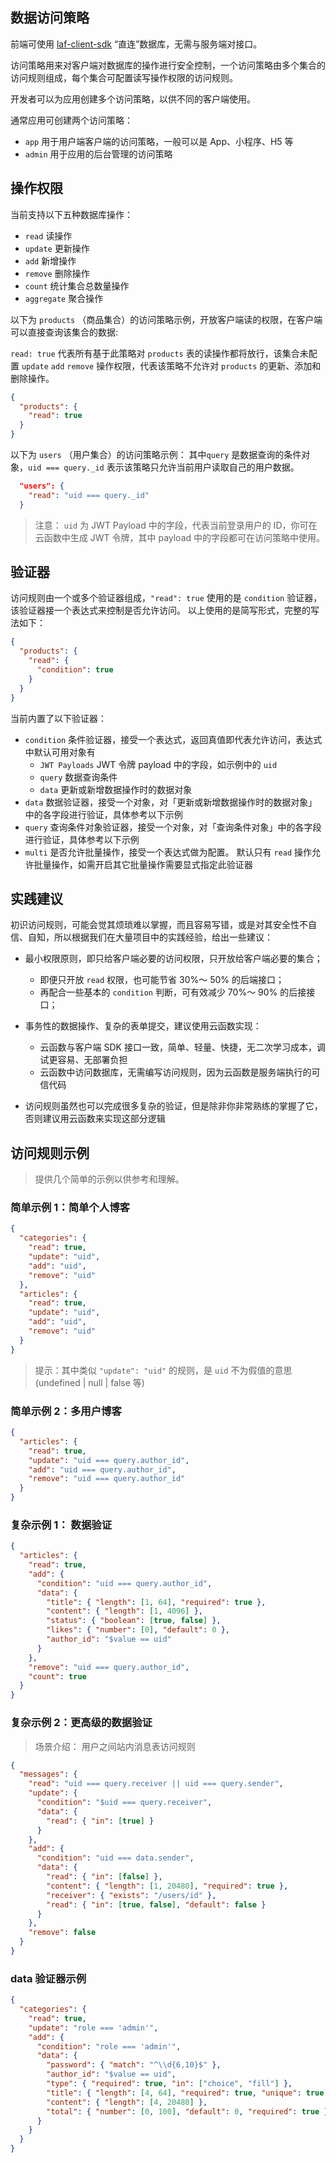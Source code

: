 ## 数据访问策略

前端可使用 [laf-client-sdk](https://github.com/lafjs/laf/tree/main/packages/client-sdk) “直连”数据库，无需与服务端对接口。

访问策略用来对客户端对数据库的操作进行安全控制，一个访问策略由多个集合的访问规则组成，每个集合可配置读写操作权限的访问规则。

开发者可以为应用创建多个访问策略，以供不同的客户端使用。

通常应用可创建两个访问策略：

- `app` 用于用户端客户端的访问策略，一般可以是 App、小程序、H5 等
- `admin` 用于应用的后台管理的访问策略

## 操作权限

当前支持以下五种数据库操作：

- `read` 读操作
- `update` 更新操作
- `add` 新增操作
- `remove` 删除操作
- `count` 统计集合总数量操作
- `aggregate` 聚合操作

以下为 `products` （商品集合）的访问策略示例，开放客户端读的权限，在客户端可以直接查询该集合的数据:

`read: true` 代表所有基于此策略对 `products` 表的读操作都将放行，该集合未配置 `update` `add` `remove` 操作权限，代表该策略不允许对 `products` 的更新、添加和删除操作。

```json
{
  "products": {
    "read": true
  }
}
```

以下为 `users` （用户集合）的访问策略示例：
其中`query` 是数据查询的条件对象，`uid === query._id` 表示该策略只允许当前用户读取自己的用户数据。

```json
  "users": {
    "read": "uid === query._id"
  }
```

> 注意： `uid` 为 JWT Payload 中的字段，代表当前登录用户的 ID，你可在云函数中生成 JWT 令牌，其中 payload 中的字段都可在访问策略中使用。

## 验证器

访问规则由一个或多个验证器组成，`"read": true` 使用的是 `condition` 验证器，该验证器接一个表达式来控制是否允许访问。
以上使用的是简写形式，完整的写法如下：

```json
{
  "products": {
    "read": {
      "condition": true
    }
  }
}
```

当前内置了以下验证器：

- `condition` 条件验证器，接受一个表达式，返回真值即代表允许访问，表达式中默认可用对象有
  - `JWT Payloads` JWT 令牌 payload 中的字段，如示例中的 `uid`
  - `query` 数据查询条件
  - `data` 更新或新增数据操作时的数据对象
- `data` 数据验证器，接受一个对象，对「更新或新增数据操作时的数据对象」中的各字段进行验证，具体参考以下示例
- `query` 查询条件对象验证器，接受一个对象，对「查询条件对象」中的各字段进行验证，具体参考以下示例
- `multi` 是否允许批量操作，接受一个表达式做为配置。 默认只有 `read` 操作允许批量操作，如需开启其它批量操作需要显式指定此验证器

## 实践建议

初识访问规则，可能会觉其烦琐难以掌握，而且容易写错，或是对其安全性不自信、自知，所以根据我们在大量项目中的实践经验，给出一些建议：

- 最小权限原则，即只给客户端必要的访问权限，只开放给客户端必要的集合；

  - 即便只开放 `read` 权限，也可能节省 30%～ 50% 的后端接口；
  - 再配合一些基本的 `condition` 判断，可有效减少 70%～ 90% 的后接接口；

- 事务性的数据操作、复杂的表单提交，建议使用云函数实现：

  - 云函数与客户端 SDK 接口一致，简单、轻量、快捷，无二次学习成本，调试更容易、无部署负担
  - 云函数中访问数据库，无需编写访问规则，因为云函数是服务端执行的可信代码

- 访问规则虽然也可以完成很多复杂的验证，但是除非你非常熟练的掌握了它，否则建议用云函数来实现这部分逻辑

## 访问规则示例

> 提供几个简单的示例以供参考和理解。

### 简单示例 1：简单个人博客

```json
{
  "categories": {
    "read": true,
    "update": "uid",
    "add": "uid",
    "remove": "uid"
  },
  "articles": {
    "read": true,
    "update": "uid",
    "add": "uid",
    "remove": "uid"
  }
}
```

> 提示：其中类似 `"update": "uid"` 的规则，是 `uid` 不为假值的意思(undefined | null | false 等)

### 简单示例 2：多用户博客

```json
{
  "articles": {
    "read": true,
    "update": "uid === query.author_id",
    "add": "uid === query.author_id",
    "remove": "uid === query.author_id"
  }
}
```

### 复杂示例 1： 数据验证

```json
{
  "articles": {
    "read": true,
    "add": {
      "condition": "uid === query.author_id",
      "data": {
        "title": { "length": [1, 64], "required": true },
        "content": { "length": [1, 4096] },
        "status": { "boolean": [true, false] },
        "likes": { "number": [0], "default": 0 },
        "author_id": "$value == uid"
      }
    },
    "remove": "uid === query.author_id",
    "count": true
  }
}
```

### 复杂示例 2：更高级的数据验证

> 场景介绍： 用户之间站内消息表访问规则

```json
{
  "messages": {
    "read": "uid === query.receiver || uid === query.sender",
    "update": {
      "condition": "$uid === query.receiver",
      "data": {
        "read": { "in": [true] }
      }
    },
    "add": {
      "condition": "uid === data.sender",
      "data": {
        "read": { "in": [false] },
        "content": { "length": [1, 20480], "required": true },
        "receiver": { "exists": "/users/id" },
        "read": { "in": [true, false], "default": false }
      }
    },
    "remove": false
  }
}
```

### data 验证器示例

```json
{
  "categories": {
    "read": true,
    "update": "role === 'admin'",
    "add": {
      "condition": "role === 'admin'",
      "data": {
        "password": { "match": "^\\d{6,10}$" },
        "author_id": "$value == uid",
        "type": { "required": true, "in": ["choice", "fill"] },
        "title": { "length": [4, 64], "required": true, "unique": true },
        "content": { "length": [4, 20480] },
        "total": { "number": [0, 100], "default": 0, "required": true }
      }
    }
  }
}
```
